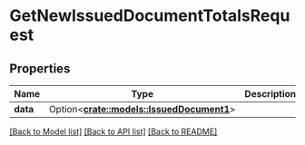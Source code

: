 # GetNewIssuedDocumentTotalsRequest

## Properties

Name | Type | Description | Notes
------------ | ------------- | ------------- | -------------
**data** | Option<[**crate::models::IssuedDocument1**](IssuedDocument_1.md)> |  | [optional]

[[Back to Model list]](../README.md#documentation-for-models) [[Back to API list]](../README.md#documentation-for-api-endpoints) [[Back to README]](../README.md)



